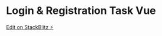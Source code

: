 # Login & Registration Task Vue

[Edit on StackBlitz ⚡️](https://stackblitz.com/edit/vitejs-vite-wlxy3r)

